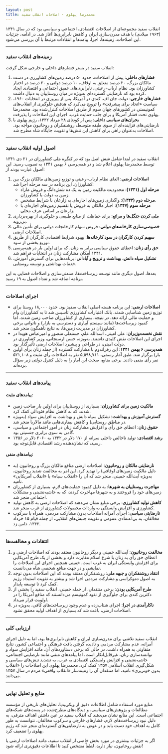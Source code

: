 ```yaml
---
layout: post
title: محمدرضا پهلوی - اصلاحات انقلاب سفید
---
```


انقلاب سفید مجموعه‌ای از اصلاحات اقتصادی، اجتماعی و سیاسی بود که در سال ۱۳۴۱ (۱۹۶۳ میلادی) با هدف مدرن‌سازی ایران و کاهش نابرابری‌ها آغاز شد. در ادامه، جزئیات این اصلاحات، زمینه‌ها، اجرا، پیامدها و انتقادات مرتبط با آن بررسی می‌شود.

---

### **زمینه‌های انقلاب سفید**
انقلاب سفید در بستر فشارهای داخلی و خارجی شکل گرفت:
1. **فشارهای داخلی**: پیش از اصلاحات، حدود ۵۰ درصد زمین‌های کشاورزی در دست مالکان بزرگ، ۲۰ درصد متعلق به اوقاف، ۱۰ درصد دولتی و ۲۰ درصد در اختیار کشاورزان بود. نظام ارباب-رعیتی، نابرابری‌های عمیق اجتماعی و اقتصادی ایجاد کرده بود که نارضایتی گسترده‌ای به‌ویژه در میان روستاییان به دنبال داشت.[](https://fa.wikipedia.org/wiki/%25D8%25A7%25D9%2586%25D9%2582%25D9%2584%25D8%25A7%25D8%25A8_%25D8%25B3%25D9%2581%25DB%258C%25D8%25AF)
2. **فشارهای خارجی**: دولت جان اف. کندی در آمریکا، پس از پیروزی در انتخابات ۱۹۶۰، سیاست «اتحاد برای پیشرفت» را ترویج می‌کرد که هدفش جلوگیری از انقلاب‌های کمونیستی در کشورهای جهان سوم از طریق اصلاحات کنترل‌شده بود. محمدرضا پهلوی تحت فشار آمریکا و برای جلب حمایت غرب، اجرای این اصلاحات را پذیرفت.[](https://psri.ir/?page=special&id=193)[](https://fa.wiki.khomeini.ir/wiki/%25D8%25A7%25D9%2586%25D9%2582%25D9%2584%25D8%25A7%25D8%25A8_%25D8%25B3%25D9%2581%25DB%258C%25D8%25AF)
3. **بحران‌های سیاسی داخلی**: پس از کودتای ۲۸ مرداد ۱۳۳۲، رژیم پهلوی با نارضایتی‌های فزاینده‌ای از سوی طبقه متوسط، روشنفکران و روحانیون مواجه بود. اصلاحات به‌عنوان راهی برای کاهش این تنش‌ها و تقویت جایگاه شاه مطرح شد.[](https://fa.wikipedia.org/wiki/%25D9%2585%25D8%25AD%25D9%2585%25D8%25AF%25D8%25B1%25D8%25B6%25D8%25A7_%25D9%25BE%25D9%2587%25D9%2584%25D9%2588%25DB%258C)

---

### **اصول اولیه انقلاب سفید**
انقلاب سفید در ابتدا شامل شش اصل بود که در کنگره ملی کشاورزان در ۲۱ دی ۱۳۴۱ توسط محمدرضا پهلوی اعلام شد و در همه‌پرسی ۶ بهمن ۱۳۴۱ به تصویب رسید. این اصول عبارت بودند از:[](https://fa.wikipedia.org/wiki/%25D8%25A7%25D9%2586%25D9%2582%25D9%2584%25D8%25A7%25D8%25A8_%25D8%25B3%25D9%2581%25DB%258C%25D8%25AF)[](https://fa.m.wikipedia.org/wiki/%25D8%25A7%25D9%2586%25D9%2582%25D9%2584%25D8%25A7%25D8%25A8_%25D8%25B4%25D8%25A7%25D9%2587_%25D9%2588_%25D9%2585%25D8%25B1%25D8%25AF%25D9%2585)
1. **اصلاحات ارضی**: الغای نظام ارباب-رعیتی و توزیع زمین‌های مالکان بزرگ بین کشاورزان. این برنامه در سه مرحله اجرا شد:
   - **مرحله اول (۱۳۴۱)**: محدودیت مالکیت زمین به یک ده شش‌دانگ و فروش مازاد زمین به دولت یا کشاورزان.[](https://wordseller.ir/%25D8%25A7%25D9%2586%25D9%2582%25D9%2584%25D8%25A7%25D8%25A8-%25D8%25B3%25D9%2581%25DB%258C%25D8%25AF-%25D8%25B4%25D8%25A7%25D9%2587.html)
   - **مرحله دوم (۱۳۴۳)**: واگذاری زمین‌های اجاره‌ای به زارعان با شرایط مشخص.
   - **مرحله سوم (۱۳۴۷)**: اجبار مالکان به فروش یا تقسیم زمین‌های اجاره‌ای با زارعان بر اساس عرف محلی.[](https://fa.wikipedia.org/wiki/%25D8%25A7%25D8%25B5%25D9%2584%25D8%25A7%25D8%25AD%25D8%25A7%25D8%25AA_%25D8%25A7%25D8%25B1%25D8%25B6%25DB%258C_%25D8%25AF%25D8%25B1_%25D8%25A7%25DB%258C%25D8%25B1%25D8%25A7%25D9%2586)
2. **ملی کردن جنگل‌ها و مراتع**: برای حفاظت از منابع طبیعی و جلوگیری از بهره‌برداری بی‌رویه.
3. **خصوصی‌سازی کارخانه‌های دولتی**: فروش سهام کارخانجات دولتی برای تأمین مالی اصلاحات ارضی.
4. **سهیم کردن کارگران در سود کارخانه‌ها**: بهبود شرایط اقتصادی کارگران از طریق توزیع بخشی از سود.
5. **حق رأی زنان**: اعطای حقوق سیاسی برابر به زنان، که برای اولین بار در همه‌پرسی ۱۳۴۱ امکان مشارکت زنان در انتخابات فراهم شد.[](https://www.radiofarda.com/a/iran-white-revolution-after-6-decades/31674038.html)
6. **تشکیل سپاه دانش، بهداشت و ترویج و آبادانی**: برنامه‌هایی برای گسترش آموزش، خدمات بهداشتی و توسعه روستایی.

بعدها، اصول دیگری مانند توسعه زیرساخت‌ها، صنعتی‌سازی و اصلاحات قضایی به این برنامه اضافه شد و تعداد اصول به ۱۹ رسید.[](https://cofelink.com/%25D8%25A7%25D9%2586%25D9%2582%25D9%2584%25D8%25A7%25D8%25A8-%25D8%25B3%25D9%2581%25DB%258C%25D8%25AF-%25D9%2588-%25D8%25A7%25D8%25B5%25D9%2588%25D9%2584-%25DB%25B1%25DB%25B9-%25DA%25AF%25D8%25A7%25D9%2586%25D9%2587-%25D8%25A2%25D9%2586/)

---

### **اجرای اصلاحات**
- **اصلاحات ارضی**: این برنامه هسته اصلی انقلاب سفید بود. حدود ۱۸,۰۰۰ روستا برای توزیع زمین شناسایی شدند. بانک اعتبارات کشاورزی تأسیس شد تا به کشاورزان وام و حمایت مالی ارائه دهد. در نتیجه، بسیاری از کشاورزان صاحب زمین شدند، اما کمبود زیرساخت‌ها (مانند سیستم آبیاری و دسترسی به بازار) و ناتوانی برخی کشاورزان در مدیریت زمین‌ها، به نتایج ناهمگون منجر شد.[](https://fa.wikipedia.org/wiki/%25D8%25A7%25D9%2586%25D9%2582%25D9%2584%25D8%25A7%25D8%25A8_%25D8%25B3%25D9%2581%25DB%258C%25D8%25AF)[](https://fa.wikisource.org/wiki/%25D9%2582%25D9%2588%25D8%25A7%25D9%2586%25DB%258C%25D9%2586_%25D8%25A7%25D9%2586%25D9%2582%25D9%2584%25D8%25A7%25D8%25A8_%25D8%25B4%25D8%25A7%25D9%2587_%25D9%2588_%25D9%2585%25D8%25B1%25D8%25AF%25D9%2585)
- **نقش نخست‌وزیران**: علی امینی، اسدالله علم، حسنعلی منصور و امیرعباس هویدا در اجرای این اصلاحات نقش کلیدی داشتند. به‌ویژه، حسن ارسنجانی، وزیر کشاورزی در دولت امینی، در طراحی و پیشبرد اصلاحات ارضی تأثیرگذار بود.[](https://fa.wikipedia.org/wiki/%25D8%25A7%25D8%25B5%25D9%2584%25D8%25A7%25D8%25AD%25D8%25A7%25D8%25AA_%25D8%25A7%25D8%25B1%25D8%25B6%25DB%258C_%25D8%25AF%25D8%25B1_%25D8%25A7%25DB%258C%25D8%25B1%25D8%25A7%25D9%2586)
- **همه‌پرسی ۶ بهمن ۱۳۴۱**: این رفراندوم با مشارکت گسترده (از جمله زنان برای اولین بار) برگزار شد. طبق آمار رسمی، ۵,۵۹۸,۷۱۱ نفر به اصلاحات رأی مثبت و ۵۲۱,۱۰۸ نفر رأی منفی دادند. برخی منابع، صحت این آمار را به دلیل کنترل دولتی زیر سؤال برده‌اند.[](https://fa.wikipedia.org/wiki/%25D8%25A7%25D9%2586%25D9%2582%25D9%2584%25D8%25A7%25D8%25A8_%25D8%25B3%25D9%2581%25DB%258C%25D8%25AF)

---

### **پیامدهای انقلاب سفید**
#### **پیامدهای مثبت**:
- **مالکیت زمین برای کشاورزان**: بسیاری از روستاییان برای اولین بار صاحب زمین شدند، که به کاهش نظام فئودالی کمک کرد.[](https://fa.wikipedia.org/wiki/%25D8%25A7%25D8%25B5%25D9%2584%25D8%25A7%25D8%25AD%25D8%25A7%25D8%25AA_%25D8%25A7%25D8%25B1%25D8%25B6%25DB%258C_%25D8%25AF%25D8%25B1_%25D8%25A7%25DB%258C%25D8%25B1%25D8%25A7%25D9%2586)
- **گسترش آموزش و بهداشت**: تشکیل سپاه دانش و بهداشت به افزایش سواد (به‌ویژه در مناطق روستایی) و کاهش بیماری‌هایی مانند مالاریا منجر شد.[](https://en.wikipedia.org/wiki/White_Revolution)
- **حقوق زنان**: اعطای حق رأی و افزایش مشارکت زنان در امور اجتماعی و سیاسی، گامی به سوی برابری جنسیتی بود.[](https://www.radiofarda.com/a/iran-white-revolution-after-6-decades/31674038.html)
- **رشد اقتصادی**: تولید ناخالص داخلی سرانه از ۱۷۰ دلار در ۱۳۴۲ به ۲۰۶۰ دلار در ۱۳۵۶ رسید، که نشان‌دهنده رشد اقتصادی قابل‌توجه بود.

#### **پیامدهای منفی**:
- **نارضایتی مالکان و روحانیون**: اصلاحات ارضی منافع مالکان بزرگ و روحانیون (به دلیل مالکیت زمین‌های اوقافی) را تهدید کرد. این امر به مخالفت شدید روحانیون، به‌ویژه آیت‌الله خمینی، منجر شد که آن را «انقلاب سیاه» یا «انقلاب آمریکایی» نامید.[](https://fa.wiki.khomeini.ir/wiki/%25D8%25A7%25D9%2586%25D9%2582%25D9%2584%25D8%25A7%25D8%25A8_%25D8%25B3%25D9%2581%25DB%258C%25D8%25AF)
- **مهاجرت روستاییان به شهرها**: به دلیل کمبود حمایت‌های لازم، بسیاری از کشاورزان زمین‌های خود را فروختند و به شهرها مهاجرت کردند، که به حاشیه‌نشینی و مشکلات اجتماعی منجر شد.[](https://matin.ri-khomeini.ac.ir/article_58559.html)
- **کاهش تولید کشاورزی**: برخی منابع نشان می‌دهند که اصلاحات ارضی به کاهش تولید کشاورزی و افزایش وابستگی به واردات محصولات کشاورزی از غرب منجر شد.[](https://fa.wikifeqh.ir/%25D8%25A7%25D9%2586%25D9%2582%25D9%2584%25D8%25A7%25D8%25A8_%25D8%25B3%25D9%2581%25DB%258C%25D8%25AF)
- **نارضایتی سیاسی**: اجرای آمرانه اصلاحات بدون مشارکت مردمی، همراه با سرکوب مخالفان، به بی‌اعتمادی عمومی و تقویت جنبش‌های انقلابی، از جمله قیام ۱۵ خرداد ۱۳۴۲، دامن زد.[](https://fa.wikipedia.org/wiki/%25D9%2585%25D8%25AD%25D9%2585%25D8%25AF%25D8%25B1%25D8%25B6%25D8%25A7_%25D9%25BE%25D9%2587%25D9%2584%25D9%2588%25DB%258C)

---

### **انتقادات و مخالفت‌ها**
1. **مخالفت روحانیون**: آیت‌الله خمینی و دیگر روحانیون معتقد بودند که اصلاحات ارضی و اعطای حق رأی به زنان با شرع اسلام مغایرت دارد و بخشی از یک طرح آمریکایی برای افزایش وابستگی ایران به غرب است. خمینی همچنین اجرای این اصلاحات را نمایشی و در جهت منافع شخصی شاه می‌دانست.[](https://www.radiofarda.com/a/32240638.html)[](https://fa.wiki.khomeini.ir/wiki/%25D8%25A7%25D9%2586%25D9%2582%25D9%2584%25D8%25A7%25D8%25A8_%25D8%25B3%25D9%2581%25DB%258C%25D8%25AF)
2. **انتقاد روشنفکران و جبهه ملی**: روشنفکران معتقد بودند که این اصلاحات بدون توجه به اصول دموکراسی و مشارکت مردمی اجرا شد و بیشتر به تقویت استبداد رژیم کمک کرد تا توسعه پایدار.[](https://fa.wikipedia.org/wiki/%25D9%2585%25D8%25AD%25D9%2585%25D8%25AF%25D8%25B1%25D8%25B6%25D8%25A7_%25D9%25BE%25D9%2587%25D9%2584%25D9%2588%25DB%258C)
3. **طرح آمریکایی بودن**: برخی منتقدان، از جمله خمینی، انقلاب سفید را بخشی از دکترین کندی برای جلوگیری از نفوذ کمونیسم می‌دانستند که منافع آمریکا را در اولویت قرار می‌داد.[](https://psri.ir/?page=special&id=193)[](https://matin.ri-khomeini.ac.ir/article_58559.html)
4. **ناکارآمدی در اجرا**: اجرای شتاب‌زده و عدم وجود زیرساخت‌های کافی، به‌ویژه در اصلاحات ارضی، باعث شد که بسیاری از اهداف اولیه محقق نشود.[](https://fa.wikifeqh.ir/%25D8%25A7%25D9%2586%25D9%2582%25D9%2584%25D8%25A7%25D8%25A8_%25D8%25B3%25D9%2581%25DB%258C%25D8%25AF)

---

### **ارزیابی کلی**
انقلاب سفید تلاشی برای مدرن‌سازی ایران و کاهش نابرابری‌ها بود، اما به دلیل اجرای آمرانه، عدم مشارکت مردمی و نادیده گرفتن بافت فرهنگی و اجتماعی کشور، نتایج متفاوتی به همراه داشت. در حالی که برخی دستاوردهای آن، مانند افزایش سواد و توانمندسازی زنان، غیرقابل‌انکار است، اما پیامدهای منفی مانند نارضایتی اجتماعی، حاشیه‌نشینی و افزایش وابستگی اقتصادی به غرب، به تشدید تنش‌های سیاسی و شکل‌گیری انقلاب اسلامی ۱۳۵۷ کمک کرد. محمدرضا پهلوی این اصلاحات را «انقلاب بدون خونریزی» نامید، اما منتقدان آن را زمینه‌ساز «انقلاب واقعی» مردم در سال ۱۳۵۷ می‌دانند.[](https://matin.ri-khomeini.ac.ir/article_58559.html)

---

### **منابع و تحلیل نهایی**
منابع مورد استفاده شامل اطلاعات دقیق از ویکی‌پدیا، تحلیل‌های تاریخی از مؤسسه مطالعات و پژوهش‌های سیاسی، و دیدگاه‌های مطرح‌شده در پست‌های شبکه‌های اجتماعی است. این منابع نشان می‌دهند که انقلاب سفید در عین داشتن اهداف مترقی، به دلیل نبود زیرساخت‌های لازم، فشارهای خارجی و سرکوب مخالفان، نتوانست به طور کامل به اهداف خود دست یابد و در عوض به نارضایتی‌های گسترده‌ای منجر شد که رژیم پهلوی را تضعیف کرد.[](https://fa.wikipedia.org/wiki/%25D8%25A7%25D9%2586%25D9%2582%25D9%2584%25D8%25A7%25D8%25A8_%25D8%25B3%25D9%2581%25DB%258C%25D8%25AF)[](https://en.wikipedia.org/wiki/White_Revolution)[](https://psri.ir/?page=special&id=193)

اگر به جزئیات بیشتری در مورد بخش خاصی از انقلاب سفید، مانند اصلاحات ارضی یا نقش روحانیون، نیاز دارید، لطفاً مشخص کنید تا اطلاعات دقیق‌تری ارائه شود!
